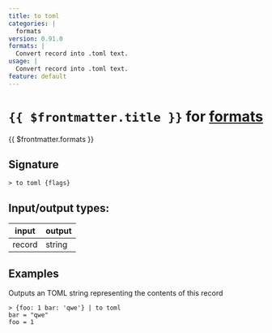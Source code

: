 ```yaml
---
title: to toml
categories: |
  formats
version: 0.91.0
formats: |
  Convert record into .toml text.
usage: |
  Convert record into .toml text.
feature: default
---
```

<!-- This file is automatically generated. Please edit the command in https://github.com/nushell/nushell instead. -->

# `{{ $frontmatter.title }}` for [formats](/commands/categories/formats.md)

<div class='command-title'>{{ $frontmatter.formats }}</div>

## Signature

```> to toml {flags} ```


## Input/output types:

| input  | output |
| ------ | ------ |
| record | string |

## Examples

Outputs an TOML string representing the contents of this record
```nu
> {foo: 1 bar: 'qwe'} | to toml
bar = "qwe"
foo = 1

```
